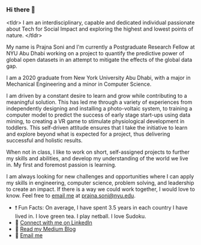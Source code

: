 ### Hi there 👋

\<tldr\> I am an interdisciplinary, capable and dedicated individual passionate about Tech for Social Impact and exploring the highest and lowest points of nature. \<\/tldr\>

My name is Prajna Soni and I'm currently a Postgraduate Research Fellow at NYU Abu Dhabi working on a project to quantify the predictive power of global open datasets in an attempt to mitigate the effects of the global data gap. 

I am a 2020 graduate from New York University Abu Dhabi, with a major in Mechanical Engineering and a minor in Computer Science. 

I am driven by a constant desire to learn and grow while contributing to a meaningful solution. This has led me through a variety of experiences from independently designing and installing a photo-voltaic system, to training a computer model to predict the success of early stage start-ups using data mining, to creating a VR game to stimulate physiological development in toddlers. This self-driven attitude ensures that I take the initiative to learn and explore beyond what is expected for a project, thus delivering successful and holistic results. 

When not in class, I like to work on short, self-assigned projects to further my skills and abilities, and develop my understanding of the world we live in. My first and foremost passion is learning. 

I am always looking for new challenges and opportunities where I can apply my skills in engineering, computer science, problem solving, and leadership to create an impact. If there is a way we could work together, I would love to know. Feel free to [email me](prajna.soni@nyu.edu) at prajna.soni@nyu.edu. 

* :exclamation: Fun Facts: On average, I have spent 3.5 years in each country I have lived in. I love green tea. I play netball. I love Sudoku.
* :handshake: [Connect with me on LinkedIn](https://www.linkedin.com/in/prajnasoni/)
* :blue_book: [Read my Medium Blog](https://medium.com/@techblurbs)
* :email: [Email me](prajna.soni@nyu.edu)


